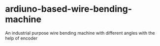 # ardiuno-based-wire-bending-machine
An industrial purpose wire bending machine with different angles with the help of encoder
